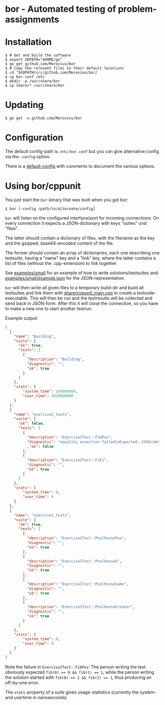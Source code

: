 bor - Automated testing of problem-assignments
==============================================

Installation
============

```shell
$ # Get and build the software
$ export GOPATH="$HOME/go"
$ go get github.com/Merovius/bor
$ # Copy the relevant files to their default locations
$ cd "$GOPATH/src/github.com/Merovius/bor/
$ cp bor.conf /etc
$ mkdir -p /usr/share/bor
$ cp share/* /usr/share/bor
```

Updating
========

```shell
$ go get -u github.com/Merovius/bor
```

Configuration
=============

The default config-path is `/etc/bor.conf` but you can give alternative config
via the `-config` option.

There is a [default-config](bor.conf) with comments to document the various
options.

Using bor/cppunit
=================

You just start the `bor`-binary that was built when you got bor:

```shell
$ bor [-config /path/to/alternate/config]
```

`bor` will listen on the configured interface/port for incoming connections. On
every connection it expects a JSON-dictionary with keys "suites" und "files".

The latter should contain a dictionary of files, with the filename as the key
and the gzipped, base64-encoded content of the file.

The former should contain an array of dictionaries, each one describing one
testsuite, having a "name" key and a "link" key, where the latter contains a
list of files (without the .cpp-extension) to link together.

See [examples/small](examples/small) for an example of how to write
solutions/testsuites and
[examples/small/example.json](examples/small/example.json) for the
JSON-representation.

`bor` will then write all given files to a temporary build-dir and build all
testsuites and link them with [share/cppunit_main.cpp](share/cppunit_main.cpp) to
create a testsuite-executable.
This will then be run and the testresults will be collected and send back in
JSON-form. After this it will close the connection, so you have to make a new
one to start another testrun.

Example output:
```JSON
[
  {
    "name": "Building",
    "suite": {
      "ok": true,
      "tests": [
        {
          "description": "Building",
          "diagnostic": "",
          "ok": true
        }
      ]
    },
    "stats": {
        "system_time": 184000000,
        "user_time": 1820000000
    }
  },
  {
    "name": "exercise2_tests",
    "suite": {
      "ok": false,
      "tests": [
        {
          "description": "Exercise2Test::FibPos",
          "diagnostic": "equality assertion failed\nExpected: 2584\nActual  : 4181"
          ,"ok": false
        },
        {
          "description": "Exercise2Test::Fib1",
          "diagnostic": "",
          "ok": true
        }
      ]
    },
    "stats": {
        "system_time": 0,
        "user_time": 0
    }
  },
  {
    "name": "exercise1_tests",
    "suite": {
      "ok": true,
      "tests": [
        {
          "description": "Exercise1Test::PosChoosePos",
          "diagnostic": "",
          "ok": true
        },
        {
          "description": "Exercise1Test::PosChooseO",
          "diagnostic": "",
          "ok": true
        },
        {
          "description": "Exercise1Test::PosChooseSame",
          "diagnostic": "",
          "ok": true
        },
        {
          "description": "Exercise1Test::PosChooseGreater",
          "diagnostic": "",
          "ok": true
        }
      ]
    },
    "stats": {
        "system_time": 0,
        "user_time": 0
    }
  }
]
```
Note the failure in `Exercise2Test::FibPos`: The person writing the test
obviously expected `fib(0) == 0 && fib(1) == 1`, while the person writing the
solution started with `fib(0) == 1 && fib(1) == 1`, thus producing an
off-by-one error.

The `stats`-property of a suite gives usage-statistics (currently the system-
and usertime in nanoseconds).
